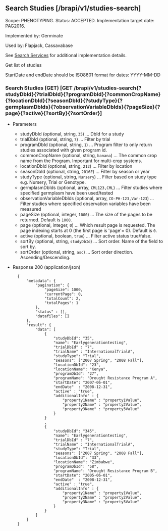 ## Search Studies [/brapi/v1/studies-search]
Scope: PHENOTYPING.
Status: ACCEPTED.
Implementation target date: PAG2016.

Implemented by: Germinate

Used by: Flapjack, Cassavabase

See <a href="#introduction/search-services">Search Services</a> for additional implementation details.

Get list of studies

StartDate and endDate should be ISO8601 format for dates: YYYY-MM-DD

### Search Studies (GET) [GET /brapi/v1/studies-search{?studyDbId}{?trialDbId}{?programDbId}{?commonCropName}{?locationDbId}{?seasonDbId}{?studyType}{?germplasmDbIds}{?observationVariableDbIds}{?pageSize}{?page}{?active}{?sortBy}{?sortOrder}]


+ Parameters
    + studyDbId (optional, string, `35`) ... DbId for a study
    + trialDbId  (optional, string, `7`) ... Filter by trial  
    + programDbId (optional, string, `1`) ... Program filter to only return studies associated with given program id.
    + commonCropName (optional, string, `banana`) ... The common crop name from the Program. Important for multi-crop systems.
    + locationDbId (optional, string, `212`) ... Filter by location
    + seasonDbId (optional, string, `2016E`) ... Filter by season or year
    + studyType (optional, string, `Nursery`) ... Filter based on study type e.g. Nursery, Trial or Genotype.
    + germplasmDbIds (optional, array, `CML123,CML`) ... Filter studies where specified germplasm have been used/tested
    + observationVariableDbIds (optional, array, `CO-PH-123,Var-123`) ... Filter studies where specified observation variables have been measured
    + pageSize (optional, integer, `1000`) ... The size of the pages to be returned. Default is `1000`.
    + page (optional, integer, `0`) ... Which result page is requested. The page indexing starts at 0 (the first page is 'page'= 0). Default is `0`.
    + active (optional, boolean, `true`) ... Filter active status true/false. 
    + sortBy (optional, string, `studyDbId`) ... Sort order. Name of the field to sort by.
    + sortOrder (optional, string, `asc`) ... Sort order direction. Ascending/Descending.
    
+ Response 200 (application/json)

        {
            "metadata": {
                "pagination": {
                    "pageSize": 1000,
                    "currentPage": 0,
                    "totalCount": 2,
                    "totalPages": 1
                },
                "status" : [],
                "datafiles": []
            },
            "result": {
                "data": [ 
                    {
                        "studyDbId": "35",
                        "name": "Earlygenerationtesting",
                        "trialDbId" : "7",
                        "trialName" : "InternationalTrialA",
                        "studyType": "Trial",
                        "seasons": ["2007 Spring", "2008 Fall"],
                        "locationDbId": "23",
                        "locationName": "Kenya",
                        "programDbId": "27",
                        "programName": "Drought Resistance Program A",
                        "startDate": "2007-06-01",
                        "endDate"  : "2008-12-31",
                        "active" : "true", 
                        "additionalInfo" : {
                            "property1Name" : "property1Value",
                            "property2Name" : "property2Value",
                            "property3Name" : "property3Value"
                        }
                    }
                    ,
                    {
                        "studyDbId": "345",
                        "name": "Earlygenerationtesting",
                        "trialDbId" : "7",
                        "trialName" : "InternationalTrialA",
                        "studyType": "Trial",
                        "seasons": ["2007 Spring", "2008 Fall"],
                        "locationDbId": "33",
                        "locationName": "Zimbabwe",
                        "programDbId": "58",
                        "programName": "Drought Resistance Program B",
                        "startDate": "2005-06-01",
                        "endDate"  : "2008-12-31",
                        "active" : "true",
                        "additionalInfo" : {
                            "property1Name" : "property1Value",
                            "property2Name" : "property2Value",
                            "property3Name" : "property3Value"
                        }
                    }
                ]
            }
        }        
